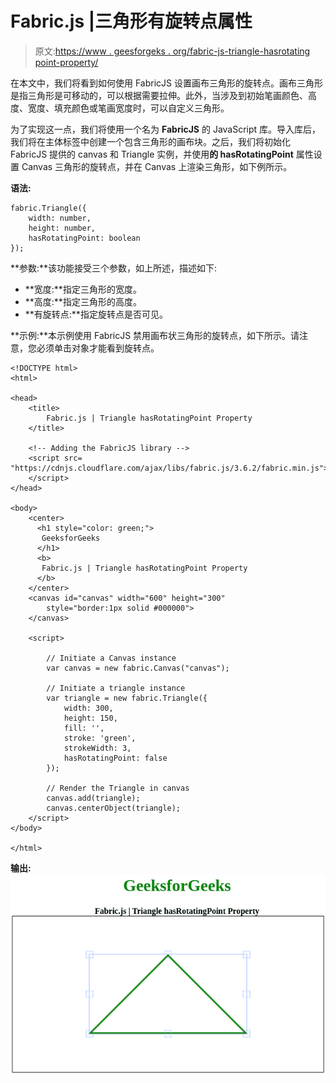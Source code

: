 # Fabric.js |三角形有旋转点属性

> 原文:[https://www . geesforgeks . org/fabric-js-triangle-hasrotating point-property/](https://www.geeksforgeeks.org/fabric-js-triangle-hasrotatingpoint-property/)

在本文中，我们将看到如何使用 FabricJS 设置画布三角形的旋转点。画布三角形是指三角形是可移动的，可以根据需要拉伸。此外，当涉及到初始笔画颜色、高度、宽度、填充颜色或笔画宽度时，可以自定义三角形。

为了实现这一点，我们将使用一个名为 **FabricJS** 的 JavaScript 库。导入库后，我们将在主体标签中创建一个包含三角形的画布块。之后，我们将初始化 FabricJS 提供的 canvas 和 Triangle 实例，并使用**的 hasRotatingPoint** 属性设置 Canvas 三角形的旋转点，并在 Canvas 上渲染三角形，如下例所示。

**语法:**

```
fabric.Triangle({
    width: number,
    height: number,
    hasRotatingPoint: boolean
});
```

**参数:**该功能接受三个参数，如上所述，描述如下:

*   **宽度:**指定三角形的宽度。
*   **高度:**指定三角形的高度。
*   **有旋转点:**指定旋转点是否可见。

**示例:**本示例使用 FabricJS 禁用画布状三角形的旋转点，如下所示。请注意，您必须单击对象才能看到旋转点。

```
<!DOCTYPE html> 
<html> 

<head> 
    <title> 
        Fabric.js | Triangle hasRotatingPoint Property
    </title> 

    <!-- Adding the FabricJS library -->
    <script src= 
"https://cdnjs.cloudflare.com/ajax/libs/fabric.js/3.6.2/fabric.min.js"> 
    </script> 
</head> 

<body> 
    <center>
      <h1 style="color: green;">
       GeeksforGeeks
      </h1>
      <b>
       Fabric.js | Triangle hasRotatingPoint Property
      </b>
    </center>
    <canvas id="canvas" width="600" height="300"
        style="border:1px solid #000000"> 
    </canvas> 

    <script> 

        // Initiate a Canvas instance 
        var canvas = new fabric.Canvas("canvas"); 

        // Initiate a triangle instance 
        var triangle = new fabric.Triangle({
            width: 300,
            height: 150,
            fill: '',
            stroke: 'green',
            strokeWidth: 3,
            hasRotatingPoint: false
        });

        // Render the Triangle in canvas 
        canvas.add(triangle); 
        canvas.centerObject(triangle);
    </script> 
</body> 

</html>
```

**输出:**
![](img/31cc8c93d90ac115f12f3434761671c5.png)